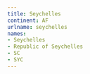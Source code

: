 ```yaml
---
title: Seychelles
continent: AF
urlname: seychelles
names:
- Seychelles
- Republic of Seychelles
- SC
- SYC
---
```


